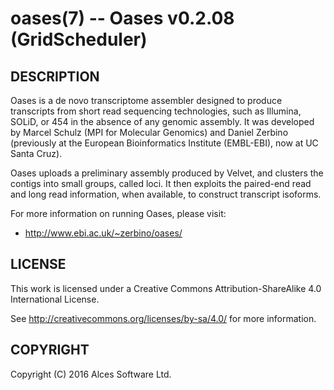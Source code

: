 # oases(7) -- Oases v0.2.08 (GridScheduler)

## DESCRIPTION

Oases is a de novo transcriptome assembler designed to produce
transcripts from short read sequencing technologies, such as
Illumina, SOLiD, or 454 in the absence of any genomic assembly. It
was developed by Marcel Schulz (MPI for Molecular Genomics) and
Daniel Zerbino (previously at the European Bioinformatics Institute
(EMBL-EBI), now at UC Santa Cruz).

Oases uploads a preliminary assembly produced by Velvet, and
clusters the contigs into small groups, called loci. It then
exploits the paired-end read and long read information, when
available, to construct transcript isoforms.

For more information on running Oases, please visit:
  * <http://www.ebi.ac.uk/~zerbino/oases/>

## LICENSE

This work is licensed under a Creative Commons Attribution-ShareAlike
4.0 International License.

See <http://creativecommons.org/licenses/by-sa/4.0/> for more
information.

## COPYRIGHT

Copyright (C) 2016 Alces Software Ltd.

